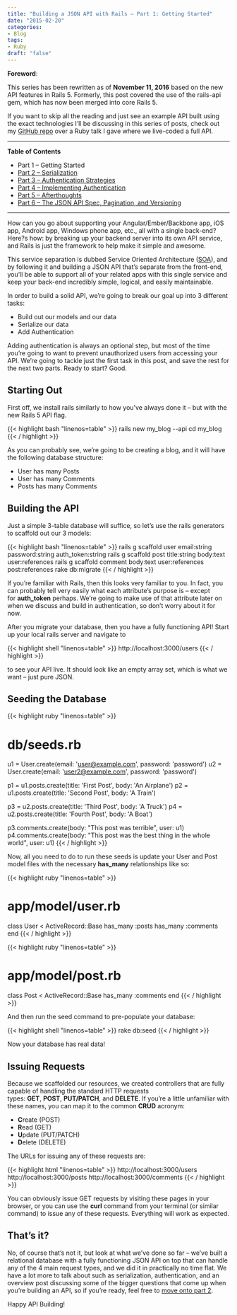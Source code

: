 ```yaml
---
title: "Building a JSON API with Rails – Part 1: Getting Started"
date: "2015-02-20"
categories:
- Blog
tags:
- Ruby
draft: "false"
---
```

**Foreword**:

This series has been rewritten as of **November 11, 2016** based on the new API features in Rails 5. Formerly, this post covered the use of the rails-api gem, which has now been merged into core Rails 5.

If you want to skip all the reading and just see an example API built using the exact technologies I’ll be discussing in this series of posts, check out my [GitHub repo](https://github.com/alkrauss48/talks/tree/master/okcrb-api) over a Ruby talk I gave where we live-coded a full API.

* * *

**Table of Contents**

*   Part 1 – Getting Started
*   [Part 2 – Serialization](/2015/03/building-a-json-api-with-rails-part-2-serialization/)
*   [Part 3 – Authentication Strategies](/2015/04/building-a-json-api-with-rails-part-3-authentication-strategies/)
*   [Part 4 – Implementing Authentication](/2015/04/building-a-json-api-with-rails-part-4-implementing-authentication/)
*   [Part 5 – Afterthoughts](/2015/12/building-a-json-api-with-rails-part-5-afterthoughts/)
*   [Part 6 – The JSON API Spec, Pagination, and Versioning](/2017/02/building-a-json-api-with-rails-part-6-the-json-api-spec-pagination-and-versioning/)

* * *

How can you go about supporting your Angular/Ember/Backbone app, iOS app, Android app, Windows phone app, etc., all with a single back-end? Here?s how: by breaking up your backend server into its own API service, and Rails is just the framework to help make it simple and awesome.

This service separation is dubbed Service Oriented Architecture ([SOA](http://en.wikipedia.org/wiki/Service-oriented_architecture)), and by following it and building a JSON API that’s separate from the front-end, you’ll be able to support all of your related apps with this single service and keep your back-end incredibly simple, logical, and easily maintainable.

In order to build a solid API, we’re going to break our goal up into 3 different tasks:

*   Build out our models and our data
*   Serialize our data
*   Add Authentication

Adding authentication is always an optional step, but most of the time you’re going to want to prevent unauthorized users from accessing your API. We’re going to tackle just the first task in this post, and save the rest for the next two parts. Ready to start? Good.

Starting Out
------------

First off, we install rails similarly to how you’ve always done it – but with the new Rails 5 API flag.

{{< highlight bash "linenos=table" >}}
rails new my_blog --api
cd my_blog
{{< / highlight >}}

As you can probably see, we’re going to be creating a blog, and it will have the following database structure:

*   User has many Posts
*   User has many Comments
*   Posts has many Comments

Building the API
----------------

Just a simple 3-table database will suffice, so let’s use the rails generators to scaffold out our 3 models:

{{< highlight bash "linenos=table" >}}
rails g scaffold user email:string password:string auth_token:string
rails g scaffold post title:string body:text user:references
rails g scaffold comment body:text user:references post:references
rake db:migrate
{{< / highlight >}}

If you’re familiar with Rails, then this looks very familiar to you. In fact, you can probably tell very easily what each attribute’s purpose is – except for **auth\_token** perhaps. We’re going to make use of that attribute later on when we discuss and build in authentication, so don’t worry about it for now.

After you migrate your database, then you have a fully functioning API! Start up your local rails server and navigate to

{{< highlight shell "linenos=table" >}}
http://localhost:3000/users
{{< / highlight >}}

to see your API live. It should look like an empty array set, which is what we want – just pure JSON.

Seeding the Database
--------------------

{{< highlight ruby "linenos=table" >}}
# db/seeds.rb

u1 = User.create(email: 'user@example.com', password: 'password')
u2 = User.create(email: 'user2@example.com', password: 'password')
 
p1 = u1.posts.create(title: 'First Post', body: 'An Airplane')
p2 = u1.posts.create(title: 'Second Post', body: 'A Train')
 
p3 = u2.posts.create(title: 'Third Post', body: 'A Truck')
p4 = u2.posts.create(title: 'Fourth Post', body: 'A Boat')
 
p3.comments.create(body: "This post was terrible", user: u1)
p4.comments.create(body: "This post was the best thing in the whole world", user: u1)
{{< / highlight >}}

Now, all you need to do to run these seeds is update your User and Post model files with the necessary **has\_many** relationships like so:

{{< highlight ruby "linenos=table" >}}
# app/model/user.rb

class User < ActiveRecord::Base
  has_many :posts
  has_many :comments
end
{{< / highlight >}}

{{< highlight ruby "linenos=table" >}}
# app/model/post.rb

class Post < ActiveRecord::Base
  has_many :comments
end
{{< / highlight >}}

And then run the seed command to pre-populate your database:

{{< highlight shell "linenos=table" >}}
rake db:seed
{{< / highlight >}}

Now your database has real data!

Issuing Requests
----------------

Because we scaffolded our resources, we created controllers that are fully capable of handling the standard HTTP requests types: **GET**, **POST**, **PUT/PATCH**, and **DELETE**. If you’re a little unfamiliar with these names, you can map it to the common **CRUD** acronym:

*   **C**reate (POST)
*   **R**ead (GET)
*   **U**pdate (PUT/PATCH)
*   **D**elete (DELETE)

The URLs for issuing any of these requests are:

{{< highlight html "linenos=table" >}}
http://localhost:3000/users
http://localhost:3000/posts
http://localhost:3000/comments
{{< / highlight >}}

You can obviously issue GET requests by visiting these pages in your browser, or you can use the **curl** command from your terminal (or similar command) to issue any of these requests. Everything will work as expected.

That’s it?
----------

No, of course that’s not it, but look at what we’ve done so far – we’ve built a relational database with a fully functioning JSON API on top that can handle any of the 4 main request types, and we did it in practically no time flat. We have a lot more to talk about such as serialization, authentication, and an overview post discussing some of the bigger questions that come up when you’re building an API, so if you’re ready, feel free to [move onto part 2](/2015/03/building-a-json-api-with-rails-part-2-serialization/ "Building a JSON API with Rails ? Part 2: Serialization").

Happy API Building!
